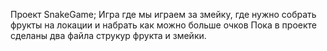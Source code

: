 Проект SnakeGame;
Игра где мы играем за змейку, где нужно собрать фрукты на локации и набрать как можно больше очков
Пока в проекте сделаны два файла струкур фрукта и змейки.